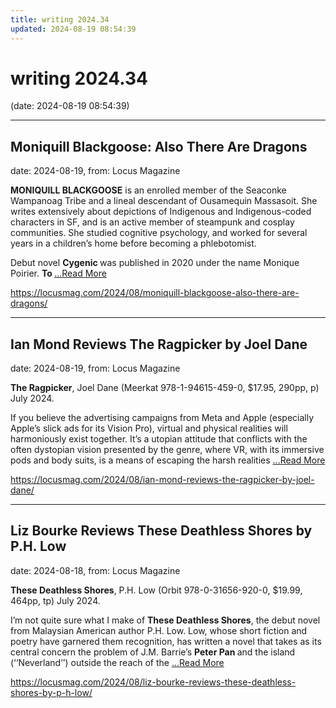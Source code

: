 ```yaml
---
title: writing 2024.34
updated: 2024-08-19 08:54:39
---
```


# writing 2024.34

(date: 2024-08-19 08:54:39)

---

## Moniquill Blackgoose: Also There Are Dragons

date: 2024-08-19, from: Locus Magazine

<p></p>
<p><strong>MONIQUILL BLACKGOOSE</strong> is an enrolled member of the Seaconke Wampanoag Tribe and a lineal descendant of Ousamequin Massasoit. She writes extensively about depictions of Indigenous and Indigenous-coded characters in SF, and is an active member of steampunk and cosplay communities. She studied cognitive psychology, and worked for several years in a children’s home before becoming a phlebotomist.</p>
<p>Debut novel <strong>Cygenic </strong>was published in 2020 under the name Monique Poirier. <strong>To </strong> <a href="https://locusmag.com/2024/08/moniquill-blackgoose-also-there-are-dragons/" class="read-more">...Read More </a></p> 

<https://locusmag.com/2024/08/moniquill-blackgoose-also-there-are-dragons/>

---

## Ian Mond Reviews The Ragpicker by Joel Dane

date: 2024-08-19, from: Locus Magazine

<p><strong>The Ragpicker</strong>, Joel Dane (Meerkat 978-1-94615-459-0, $17.95, 290pp, p) July 2024.</p>
<p>If you believe the advertising campaigns from Meta and Apple (especially Apple’s slick ads for its Vision Pro), virtual and physical realities will harmoniously exist together. It’s a utopian attitude that conflicts with the often dystopian vision pre­sented by the genre, where VR, with its immersive pods and body suits, is a means of escaping the harsh realities  <a href="https://locusmag.com/2024/08/ian-mond-reviews-the-ragpicker-by-joel-dane/" class="read-more">...Read More </a></p> 

<https://locusmag.com/2024/08/ian-mond-reviews-the-ragpicker-by-joel-dane/>

---

## Liz Bourke Reviews These Deathless Shores by P.H. Low

date: 2024-08-18, from: Locus Magazine

<p><strong>These Deathless Shores</strong>, P.H. Low (Orbit 978-0-31656-920-0, $19.99, 464pp, tp) July 2024.</p>
<p>I’m not quite sure what I make of <strong>These Deathless Shores</strong>, the debut novel from Malaysian American author P.H. Low. Low, whose short fiction and poetry have garnered them recognition, has written a novel that takes as its central concern the problem of J.M. Barrie’s <strong>Peter Pan </strong>and the island (‘‘Neverland’’) outside the reach of the  <a href="https://locusmag.com/2024/08/liz-bourke-reviews-these-deathless-shores-by-p-h-low/" class="read-more">...Read More </a></p> 

<https://locusmag.com/2024/08/liz-bourke-reviews-these-deathless-shores-by-p-h-low/>

